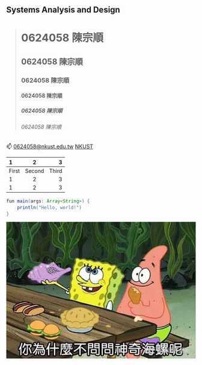 ## Systems Analysis and Design

># 0624058 陳宗順
>## 0624058 陳宗順
>### 0624058 陳宗順
>#### 0624058 陳宗順
>##### 0624058 陳宗順
>###### 0624058 陳宗順


:mailbox: 0624058@nkust.edu.tw
[NKUST](https://www.nkust.edu.tw/)

|1|2|3|
|:--|:-:|--:|
|First|Second|Third|
|1|2|3|
|1|2|3|

```java
fun main(args: Array<String>) {
    println("Hello, world!")
}
```


![spongebob](spongebob.jpg)
